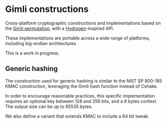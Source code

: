 # Gimli constructions

Cross-platform cryptographic constructions and implementations based on the
[Gimli permutation](https://gimli.cr.yp.to),
with a [Hydrogen](https://github.com/jedisct1/libhydrogen/wiki)-inspired API.

These implementations are portable across a wide range of platforms, including
big-endian architectures.

This is a work in progress.

## Generic hashing

The construction used for generic hashing is similar to the NIST SP
800-185 KMAC construction, leveraging the Gimli hash function instead
of Cshake.

In order to encourage reasonable practices, this specific
implementation requires an optional key between 128 and 256 bits, and
a 8 bytes context. The output size can be up to 65535 bytes.

We also define a variant that extends KMAC to include a 64 bit tweak.

